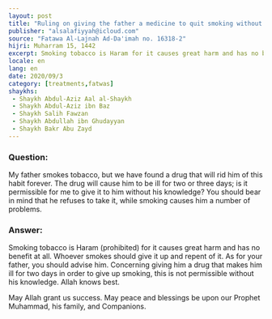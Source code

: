 ```yaml
---
layout: post
title: "Ruling on giving the father a medicine to quit smoking without his knowledge"
publisher: "alsalafiyyah@icloud.com"
source: "Fatawa Al-Lajnah Ad-Da'imah no. 16318-2"
hijri: Muharram 15, 1442
excerpt: Smoking tobacco is Haram for it causes great harm and has no benefit at all. Whoever smokes should give it up and repent of it.
locale: en
lang: en
date: 2020/09/3
category: [treatments,fatwas]
shaykhs: 
 - Shaykh Abdul-Aziz Aal al-Shaykh
 - Shaykh Abdul-Aziz ibn Baz
 - Shaykh Salih Fawzan
 - Shaykh Abdullah ibn Ghudayyan
 - Shaykh Bakr Abu Zayd
---
```


### Question:
My father smokes tobacco, but we have found a drug that will rid him of this habit forever. The drug will cause him to be ill for two or three days; is it permissible for me to give it to him without his knowledge? You should bear in mind that he refuses to take it, while smoking causes him a number of problems.

### Answer:
Smoking tobacco is Haram (prohibited) for it causes great harm and has no benefit at all. Whoever smokes should give it up and repent of it. As for your father, you should advise him. Concerning giving him a drug that makes him ill for two days in order to give up smoking, this is not permissible without his knowledge. Allah knows best.

May Allah grant us success. May peace and blessings be upon our Prophet Muhammad, his family, and Companions. 
